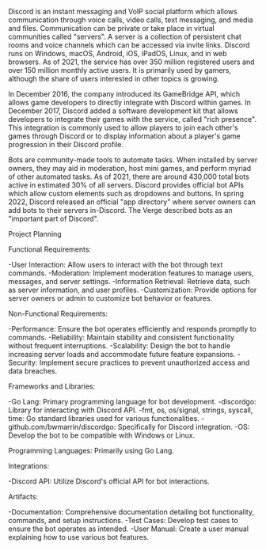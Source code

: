Discord is an instant messaging and VoIP social platform which allows communication through voice calls, video calls, text messaging, and media and files. Communication can be private or take place in virtual communities called "servers". A server is a collection of persistent chat rooms and voice channels which can be accessed via invite links. Discord runs on Windows, macOS, Android, iOS, iPadOS, Linux, and in web browsers. As of 2021, the service has over 350 million registered users and over 150 million monthly active users. It is primarily used by gamers, although the share of users interested in other topics is growing.

In December 2016, the company introduced its GameBridge API, which allows game developers to directly integrate with Discord within games. In December 2017, Discord added a software development kit that allows developers to integrate their games with the service, called "rich presence". This integration is commonly used to allow players to join each other's games through Discord or to display information about a player's game progression in their Discord profile.

Bots are community-made tools to automate tasks. When installed by server owners, they may aid in moderation, host mini games, and perform myriad of other automated tasks. As of 2021, there are around 430,000 total bots active in estimated 30% of all servers. Discord provides official bot APIs which allow custom elements such as dropdowns and buttons. In spring 2022, Discord released an official "app directory" where server owners can add bots to their servers in-Discord. The Verge described bots as an "important part of Discord".

Project Planning

Functional Requirements:

-User Interaction: Allow users to interact with the bot through text commands.
-Moderation: Implement moderation features to manage users, messages, and server settings.
-Information Retrieval: Retrieve data, such as server information, and user profiles.
-Customization: Provide options for server owners or admin to customize bot behavior or features.

Non-Functional Requirements:

-Performance: Ensure the bot operates efficiently and responds promptly to commands.
-Reliability: Maintain stability and consistent functionality without frequent interruptions.
-Scalability: Design the bot to handle increasing server loads and accommodate future feature expansions.
-Security: Implement secure practices to prevent unauthorized access and data breaches.

Frameworks and Libraries:

-Go Lang: Primary programming language for bot development.
-discordgo: Library for interacting with Discord API.
-fmt, os, os/signal, strings, syscall, time: Go standard libraries used for various functionalities.
-github.com/bwmarrin/discordgo: Specifically for Discord integration.
-OS: Develop the bot to be compatible with Windows or Linux.

Programming Languages: Primarily using Go Lang.

Integrations:

-Discord API: Utilize Discord's official API for bot interactions.

Artifacts:

-Documentation: Comprehensive documentation detailing bot functionality, commands, and setup instructions.
-Test Cases: Develop test cases to ensure the bot operates as intended.
-User Manual: Create a user manual explaining how to use various bot features.
